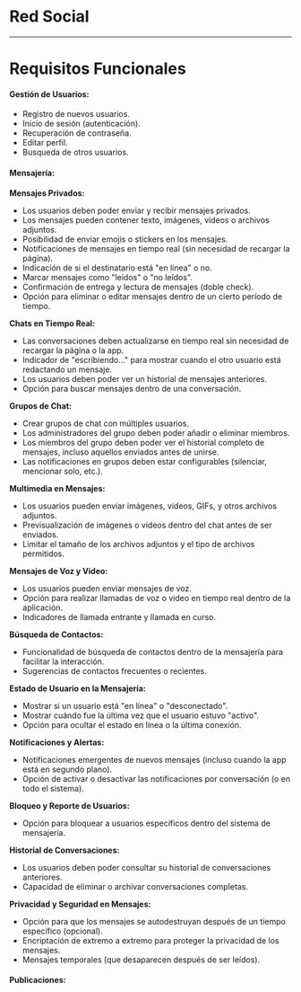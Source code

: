 
# Red Social

---
# Requisitos Funcionales

#### Gestión de Usuarios:
- Registro de nuevos usuarios.
- Inicio de sesión (autenticación).
- Recuperación de contraseña.
- Editar perfil.
- Busqueda de otros usuarios.
#### Mensajería:

**Mensajes Privados:**
- Los usuarios deben poder enviar y recibir mensajes privados.
- Los mensajes pueden contener texto, imágenes, videos o archivos adjuntos.
- Posibilidad de enviar emojis o stickers en los mensajes.
- Notificaciones de mensajes en tiempo real (sin necesidad de recargar la página).
- Indicación de si el destinatario está "en línea" o no.
- Marcar mensajes como "leídos" o "no leídos".
- Confirmación de entrega y lectura de mensajes (doble check).
- Opción para eliminar o editar mensajes dentro de un cierto período de tiempo.

**Chats en Tiempo Real:**
- Las conversaciones deben actualizarse en tiempo real sin necesidad de recargar la página o la app.
- Indicador de "escribiendo..." para mostrar cuando el otro usuario está redactando un mensaje.
- Los usuarios deben poder ver un historial de mensajes anteriores.
- Opción para buscar mensajes dentro de una conversación.

**Grupos de Chat:**
- Crear grupos de chat con múltiples usuarios.
- Los administradores del grupo deben poder añadir o eliminar miembros.
- Los miembros del grupo deben poder ver el historial completo de mensajes, incluso aquellos enviados antes de unirse.
- Las notificaciones en grupos deben estar configurables (silenciar, mencionar solo, etc.).

**Multimedia en Mensajes:**
- Los usuarios pueden enviar imágenes, videos, GIFs, y otros archivos adjuntos.
- Previsualización de imágenes o videos dentro del chat antes de ser enviados.
- Limitar el tamaño de los archivos adjuntos y el tipo de archivos permitidos.

**Mensajes de Voz y Video:**
- Los usuarios pueden enviar mensajes de voz.
- Opción para realizar llamadas de voz o video en tiempo real dentro de la aplicación.
- Indicadores de llamada entrante y llamada en curso.

**Búsqueda de Contactos:**
- Funcionalidad de búsqueda de contactos dentro de la mensajería para facilitar la interacción.
- Sugerencias de contactos frecuentes o recientes.

**Estado de Usuario en la Mensajería:**
- Mostrar si un usuario está "en línea" o "desconectado".
- Mostrar cuándo fue la última vez que el usuario estuvo "activo".
- Opción para ocultar el estado en línea o la última conexión.

**Notificaciones y Alertas:**
- Notificaciones emergentes de nuevos mensajes (incluso cuando la app está en segundo plano).
- Opción de activar o desactivar las notificaciones por conversación (o en todo el sistema).

**Bloqueo y Reporte de Usuarios:**
- Opción para bloquear a usuarios específicos dentro del sistema de mensajería.

**Historial de Conversaciones:**
- Los usuarios deben poder consultar su historial de conversaciones anteriores.
- Capacidad de eliminar o archivar conversaciones completas.

**Privacidad y Seguridad en Mensajes:**
- Opción para que los mensajes se autodestruyan después de un tiempo específico (opcional).
- Encriptación de extremo a extremo para proteger la privacidad de los mensajes.
- Mensajes temporales (que desaparecen después de ser leídos).





#### Publicaciones: